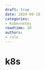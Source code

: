 ```yaml
---
draft: true  
date: 2024-09-10  
categories:
- Kubernetes  
readtime: 10  
authors:
- rolo  
---
```


# k8s